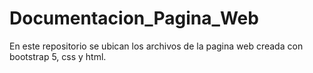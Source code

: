 # Documentacion_Pagina_Web
En este repositorio se ubican los archivos de la pagina web creada con bootstrap 5, css y html.
